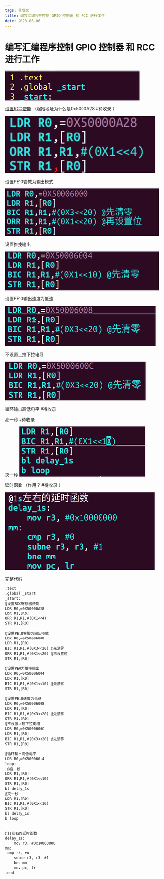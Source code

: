 ```yaml
---
tags: 待成文
title: 编写汇编程序控制 GPIO 控制器 和 RCC 进行工作
date: 2023-06-06
---
```

# 编写汇编程序控制 GPIO 控制器 和 RCC 进行工作

![350](assets/20230606144955411.png)

[设置RCC使能](设置RCC使能.md) （起始地址为什么是0x5000A28 #待收录 ）

![350](assets/20230606150059544.png)

设置PE10管教为输出模式

![350](assets/20230606145507560.png)

设置推挽输出

![350](assets/20230606145637779.png)

设置PE10输出速度为低速

![](assets/20230606145738590.png)

不设置上拉下拉电阻

![](assets/20230606145839193.png)

循环输出高低电平 #待收录 

亮一秒 #待收录 

灭一秒
![350](assets/20230606150128950.png)

延时函数    （作用？ #待收录 ）

![350](assets/20230606145033169.png)

完整代码

```arm-asm
.text 
.global _start
_start: 
@设置RCC寄存器使能
LDR R0,=0X50000A28 
LDR R1,[R0] 
ORR R1,R1,#(0X1<<4) 
STR R1,[R0] 
 
@设置PE10管脚为输出模式
LDR R0,=0X50006000 
LDR R1,[R0] 
BIC R1,R1,#(0X3<<20) @先清零 
ORR R1,R1,#(0X1<<20) @再设置位 
STR R1,[R0] 
 
@设置PE0为推挽输出
LDR R0,=0X50006004 
LDR R1,[R0] 
BIC R1,R1,#(0X1<<10) @先清零 
STR R1,[R0] 
 
@设置PE10速度为低速
LDR R0,=0X50006008 
LDR R1,[R0] 
BIC R1,R1,#(0X3<<20) @先清零 
STR R1,[R0] 
@不设置上拉下拉电阻
LDR R0,=0X5000600C 
LDR R1,[R0] 
BIC R1,R1,#(0X3<<20) @先清零 
STR R1,[R0] 
 
@循环输出高低电平
LDR R0,=0X50006014 
loop: 
 @亮一秒
LDR R1,[R0] 
ORR R1,R1,#(0X1<<10) 
STR R1,[R0] 
bl delay_1s
@灭一秒
LDR R1,[R0] 
BIC R1,R1,#(0X1<<10) 
STR R1,[R0] 
bl delay_1s
b loop

 
@1s左右的延时函数
delay_1s: 
	mov r3, #0x10000000 
mm: 
 cmp r3, #0 
	subne r3, r3, #1 
	bne mm
	mov pc, lr
.end

```